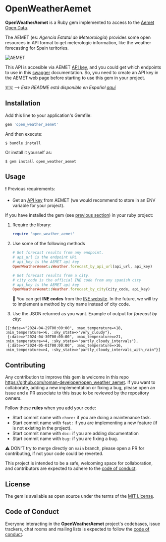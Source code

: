 # OpenWeatherAemet

**OpenWeatherAemet** is a Ruby gem implemented to access to the [Aemet Open Data](https://opendata.aemet.es/centrodedescargas/inicio).

The AEMET (es: *Agencia Estatal de Meteorología*) provides some open resources in API format to get meterologic information, like the weather forecasting for Spain teritories.

![AEMET](https://i.ibb.co/t3mhrhH/quienes-somos.gif[/img])

This API is accesible via AEMET [API key](https://opendata.aemet.es/centrodedescargas/altaUsuario?), and you could get which endpoints to use in this [swagger](https://opendata.aemet.es/dist/index.html?) documentation. So, you need to create an API key in the AEMET web page before starting to use this gem in your project.

:es: --> *Este README está disponible en Español [aquí](https://github.com/roman-developer/open_weather_aemet/blob/main/README_ES.md)*

## Installation

Add this line to your application's Gemfile:

```ruby
gem 'open_weather_aemet'
```

And then execute:

    $ bundle install

Or install it yourself as:

    $ gem install open_weather_aemet

## Usage

:exclamation: Previous requirements:

- Get an [API key](https://opendata.aemet.es/centrodedescargas/altaUsuario?) from AEMET (we would recommend to store in an ENV variable for your project).

If you have installed the gem (see [previous section](##Installation)) in your ruby project:

1. Require the library:
    
    ```ruby
    require 'open_weather_aemet'
    ```
    
2. Use some of the following methods
    
    ```ruby
    # Get forecast results from any endpoint.
    # api_url is the endpoint URL
    # api_key is the AEMET api key
    OpenWeatherAemet::Weather.forecast_by_api_url(api_url, api_key)
    
    # Get forecast results from a city.
    # city_code is the official INE code from any spanish city
    # api_key is the AEMET api key
    OpenWeatherAemet::Weather.forecast_by_city(city_code, api_key)
    ```

    :round_pushpin: You can get **INE codes** from the [INE website](https://www.ine.es/daco/daco42/codmun/codmun11/11codmunmapa.htm). In the future, we will try to implement a method by city name instead of city code.

    
3. Use the JSON returned as you want. Example of output for *forecast by city*:
```
[{:date=>"2024-04-29T00:00:00", :max_temperature=>18, :min_temperature=>6, :sky_state=>"very_cloudy"},
 {:date=>"2024-04-30T00:00:00", :max_temperature=>21, :min_temperature=>4, :sky_state=>"partly_cloudy_intervals"},
 {:date=>"2024-05-01T00:00:00", :max_temperature=>16, :min_temperature=>4, :sky_state=>"partly_cloudy_intervals_with_rain"}]
```

## Contributing

Any contribution to improve this gem is welcome in this repo https://github.com/roman-developer/open_weather_aemet. If you want to collaborate, adding a new implementation or fixing a bug, please open an issue and a PR associate to this issue to be reviewed by the repository owners.

Follow these **rules** when you add your code:

- Start commit name with `chore:` if you are doing a maintenance task.
- Start commit name with `feat:` if you are implementing a new feature (if is not existing in the project).
- Start commit name with `doc:` if you are adding documentation
- Start commit name with `bug:` if you are fixing a bug.

:warning: DON'T try to merge directly on `main` branch, please open a PR for contributing, if not your code could be reverted.

This project is intended to be a safe, welcoming space for collaboration, and contributors are expected to adhere to the [code of conduct](https://github.com/[USERNAME]/open_weather_aemet/blob/main/CODE_OF_CONDUCT.md).

## License

The gem is available as open source under the terms of the [MIT License](https://opensource.org/licenses/MIT).

## Code of Conduct

Everyone interacting in the **OpenWeatherAemet** project's codebases, issue trackers, chat rooms and mailing lists is expected to follow the [code of conduct](https://github.com/[USERNAME]/open_weather_aemet/blob/main/CODE_OF_CONDUCT.md).
